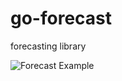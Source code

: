 # go-forecast
forecasting library

![Forecast Example](https://github.com/aouyang1/go-forecast/tree/main/examples/forecast_example.png)
